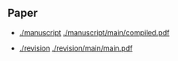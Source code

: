 ## Paper

- [./manuscript](./manuscript)
  [./manuscript/main/compiled.pdf](./manuscript/main/compiled.pdf)

- [./revision](./revision)
  [./revision/main/main.pdf](./revision/main/main.pdf)


